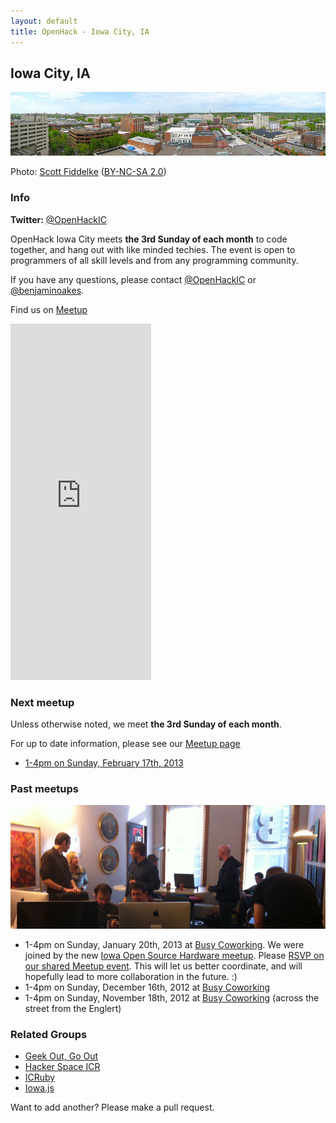 ```yaml
---
layout: default
title: OpenHack - Iowa City, IA
---
```


## Iowa City, IA

![Panorama of Iowa City](/iowa_city/scottfidd_iowa_city_panorama.jpg)

Photo: [Scott Fiddelke](http://www.flickr.com/photos/scottfidd/7084756573/) ([BY-NC-SA 2.0](http://creativecommons.org/licenses/by-nc-sa/2.0/))

### Info

**Twitter:** [@OpenHackIC](http://twitter.com/OpenHackIC)

OpenHack Iowa City meets **the 3rd Sunday of each month** to code together, and hang out with like minded techies. The event is open to programmers of all skill levels and from any programming community.

If you have any questions, please contact [@OpenHackIC](http://twitter.com/OpenHackIC) or [@benjaminoakes](http://twitter.com/benjaminoakes).

Find us on [Meetup](http://www.meetup.com/Iowa-Open-Source-Hardware-meetup/)

<iframe width="225" height="570" src="http://meetu.ps/wQBVK" frameborder="0">
</iframe>

### Next meetup

Unless otherwise noted, we meet **the 3rd Sunday of each month**.

For up to date information, please see our [Meetup page](http://www.meetup.com/Iowa-Open-Source-Hardware-meetup/)

* [1-4pm on Sunday, February 17th, 2013](http://www.meetup.com/Iowa-Open-Source-Hardware-meetup/events/104333422/)

### Past meetups

![First Meetup](/iowa_city/benjaminoakes_first_meetup.jpg)

* 1-4pm on Sunday, January 20th, 2013 at [Busy Coworking](http://busycoworking.com/).  We were joined by the new [Iowa Open Source Hardware meetup](http://www.meetup.com/Iowa-Open-Source-Hardware-meetup/).  Please [RSVP on our shared Meetup event](http://www.meetup.com/Iowa-Open-Source-Hardware-meetup/events/98860292/).  This will let us better coordinate, and will hopefully lead to more collaboration in the future.  :)
* 1-4pm on Sunday, December 16th, 2012 at [Busy Coworking](http://busycoworking.com/)
* 1-4pm on Sunday, November 18th, 2012 at [Busy Coworking](http://busycoworking.com/) (across the street from the Englert)

### Related Groups

* [Geek Out, Go Out](http://www.meetup.com/GeekOutGoOut/)
* [Hacker Space ICR](http://www.hackerspaceicr.org/)
* [ICRuby](http://www.icruby.org/)
* [Iowa.js](http://www.iowajs.org/)

Want to add another?  Please make a pull request.
